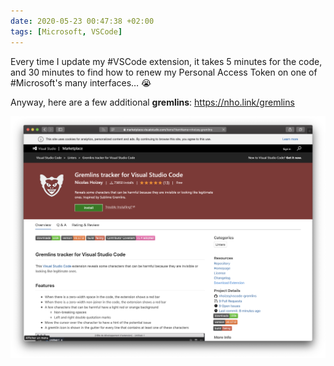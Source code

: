 ```yaml
---
date: 2020-05-23 00:47:38 +02:00
tags: [Microsoft, VSCode]
---
```


Every time I update my #VSCode extension, it takes 5 minutes for the code, and 30 minutes to find how to renew my Personal Access Token on one of #Microsoft's many interfaces… 😭

Anyway, here are a few additional **gremlins**: https://nho.link/gremlins

![The page for Gremlins tracker in VS Code Marketplace](vs-code-gremlins-in-marketplace.png)
